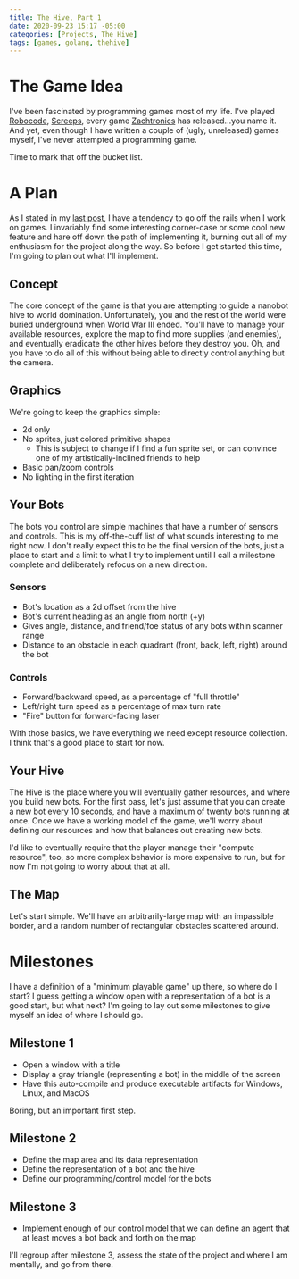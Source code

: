 ```yaml
---
title: The Hive, Part 1
date: 2020-09-23 15:17 -05:00
categories: [Projects, The Hive]
tags: [games, golang, thehive]
---
```


# The Game Idea
I've been fascinated by programming games most of my life.  I've played [Robocode](https://robocode.sourceforge.io), [Screeps](https://screeps.com), every game [Zachtronics](http://www.zachtronics.com) has released...you name it.  And yet, even though I have written a couple of (ugly, unreleased) games myself, I've never attempted a programming game.

Time to mark that off the bucket list.

# A Plan
As I stated in my [last post](/posts/intro), I have a tendency to go off the rails when I work on games.  I invariably find some interesting corner-case or some cool new feature and hare off down the path of implementing it, burning out all of my enthusiasm for the project along the way.  So before I get started this time, I'm going to plan out what I'll implement.

## Concept
The core concept of the game is that you are attempting to guide a nanobot hive to world domination.  Unfortunately, you and the rest of the world were buried underground when World War III ended.  You'll have to manage your available resources, explore the map to find more supplies (and enemies), and eventually eradicate the other hives before they destroy you.  Oh, and you have to do all of this without being able to directly control anything but the camera.

## Graphics
We're going to keep the graphics simple:
* 2d only
* No sprites, just colored primitive shapes
	* This is subject to change if I find a fun sprite set, or can convince one of my artistically-inclined friends to help
* Basic pan/zoom controls
* No lighting in the first iteration

## Your Bots
The bots you control are simple machines that have a number of sensors and controls.  This is my off-the-cuff list of what sounds interesting to me right now.  I don't really expect this to be the final version of the bots, just a place to start and a limit to what I try to implement until I call a milestone complete and deliberately refocus on a new direction.

### Sensors
* Bot's location as a 2d offset from the hive
* Bot's current heading as an angle from north (+y)
* Gives angle, distance, and friend/foe status of any bots within scanner range
* Distance to an obstacle in each quadrant (front, back, left, right) around the bot

### Controls
* Forward/backward speed, as a percentage of "full throttle"
* Left/right turn speed as a percentage of max turn rate
* "Fire" button for forward-facing laser

With those basics, we have everything we need except resource collection.  I think that's a good place to start for now.

## Your Hive
The Hive is the place where you will eventually gather resources, and where you build new bots.  For the first pass, let's just assume that you can create a new bot every 10 seconds, and have a maximum of twenty bots running at once.  Once we have a working model of the game, we'll worry about defining our resources and how that balances out creating new bots.

I'd like to eventually require that the player manage their "compute resource", too, so more complex behavior is more expensive to run, but for now I'm not going to worry about that at all.

## The Map
Let's start simple.  We'll have an arbitrarily-large map with an impassible border, and a random number of rectangular obstacles scattered around.

# Milestones
I have a definition of a "minimum playable game" up there, so where do I start?   I guess getting a window open with a representation of a bot is a good start, but what next?  I'm going to lay out some milestones to give myself an idea of where I should go.

## Milestone 1
* Open a window with a title
* Display a gray triangle (representing a bot) in the middle of the screen
* Have this auto-compile and produce executable artifacts for Windows, Linux, and MacOS

Boring, but an important first step.
## Milestone 2
* Define the map area and its data representation
* Define the representation of a bot and the hive
* Define our programming/control model for the bots

## Milestone 3
* Implement enough of our control model that we can define an agent that at least moves a bot back and forth on the map

I'll regroup after milestone 3, assess the state of the project and where I am mentally, and go from there.